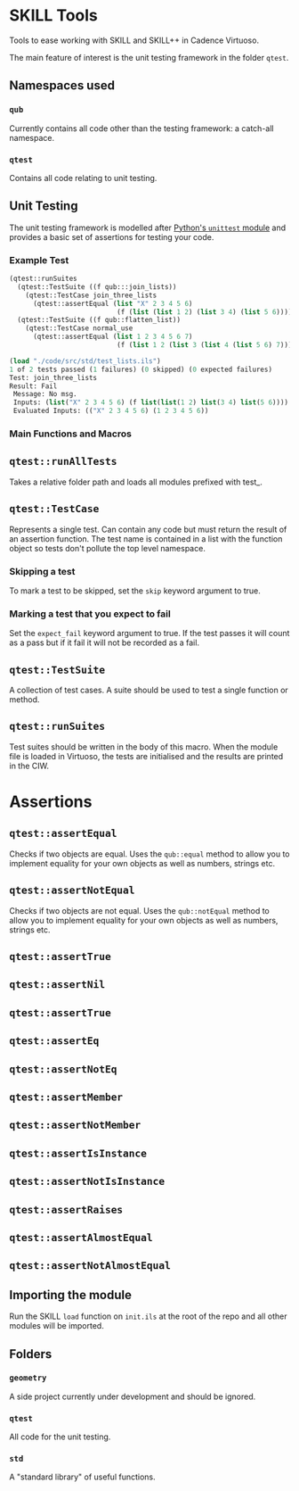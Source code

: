 # SKILL Tools

Tools to ease working with SKILL and SKILL++ in Cadence Virtuoso.

The main feature of interest is the unit testing framework in the folder `qtest`.

## Namespaces used
### `qub`
Currently contains all code other than the testing framework: a catch-all namespace.

### `qtest`
Contains all code relating to unit testing.

## Unit Testing

The unit testing framework is modelled after [Python's `unittest` module](https://docs.python.org/3/library/unittest.html) and provides a basic set of assertions for testing your code.

### Example Test

```lisp
(qtest::runSuites
  (qtest::TestSuite ((f qub:::join_lists))
    (qtest::TestCase join_three_lists
      (qtest::assertEqual (list "X" 2 3 4 5 6)
                           (f (list (list 1 2) (list 3 4) (list 5 6))))))
  (qtest::TestSuite ((f qub::flatten_list))
    (qtest::TestCase normal_use
      (qtest::assertEqual (list 1 2 3 4 5 6 7)
                           (f (list 1 2 (list 3 (list 4 (list 5 6) 7))))))))
```

```lisp
(load "./code/src/std/test_lists.ils")
1 of 2 tests passed (1 failures) (0 skipped) (0 expected failures)
Test: join_three_lists
Result: Fail
 Message: No msg.
 Inputs: (list("X" 2 3 4 5 6) (f list(list(1 2) list(3 4) list(5 6))))
 Evaluated Inputs: (("X" 2 3 4 5 6) (1 2 3 4 5 6))
``` 

### Main Functions and Macros

## `qtest::runAllTests`

Takes a relative folder path and loads all modules prefixed with test_.

## `qtest::TestCase`

Represents a single test. Can contain any code but must return the result of an assertion function. The test name is contained in a list with the function object so tests don't pollute the top level namespace.

### Skipping a test

To mark a test to be skipped, set the `skip` keyword argument to true.

### Marking a test that you expect to fail

Set the `expect_fail` keyword argument to true. If the test passes it will count as a pass but if it fail it will not be recorded as a fail.

## `qtest::TestSuite`

A collection of test cases. A suite should be used to test a single function or method.

## `qtest::runSuites`

Test suites should be written in the body of this macro. When the module file is loaded in Virtuoso, the tests are initialised and the results are printed in the CIW.

# Assertions

## `qtest::assertEqual`

Checks if two objects are equal. Uses the `qub::equal` method to allow you to implement equality for your own objects as well as numbers, strings etc.

## `qtest::assertNotEqual`

Checks if two objects are not equal. Uses the `qub::notEqual` method to allow you to implement equality for your own objects as well as numbers, strings etc.

## `qtest::assertTrue`

## `qtest::assertNil`

## `qtest::assertTrue`

## `qtest::assertEq`

## `qtest::assertNotEq`

## `qtest::assertMember`

## `qtest::assertNotMember`

## `qtest::assertIsInstance`

## `qtest::assertNotIsInstance`

## `qtest::assertRaises`

## `qtest::assertAlmostEqual`

## `qtest::assertNotAlmostEqual`


## Importing the module

Run the SKILL `load` function on `init.ils` at the root of the repo and all other modules will be imported.

## Folders

### `geometry`

A side project currently under development and should be ignored.

### `qtest`

All code for the unit testing.

### `std`

A "standard library" of useful functions.
